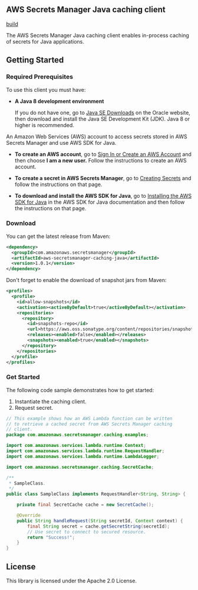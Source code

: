 ## AWS Secrets Manager Java caching client

[build](https://github.com/aws/aws-secretsmanager-caching-java/actions/workflows/build_test.yml/badge.svg)

The AWS Secrets Manager Java caching client enables in-process caching of secrets for Java applications.

## Getting Started

### Required Prerequisites
To use this client you must have:

* **A Java 8 development environment**

  If you do not have one, go to [Java SE Downloads](https://www.oracle.com/technetwork/java/javase/downloads/index.html) on the Oracle website, then download and install the Java SE Development Kit (JDK). Java 8 or higher is recommended.

An Amazon Web Services (AWS) account to access secrets stored in AWS Secrets Manager and use AWS SDK for Java.

* **To create an AWS account**, go to [Sign In or Create an AWS Account](https://portal.aws.amazon.com/gp/aws/developer/registration/index.html) and then choose **I am a new user.** Follow the instructions to create an AWS account.

* **To create a secret in AWS Secrets Manager**, go to [Creating Secrets](https://docs.aws.amazon.com/secretsmanager/latest/userguide/manage_create-basic-secret.html) and follow the instructions on that page.

* **To download and install the AWS SDK for Java**, go to [Installing the AWS SDK for Java](https://docs.aws.amazon.com/AWSSdkDocsJava/latest/DeveloperGuide/java-dg-install-sdk.html) in the AWS SDK for Java documentation and then follow the instructions on that page.

### Download

You can get the latest release from Maven:

```xml
<dependency>
  <groupId>com.amazonaws.secretsmanager</groupId>
  <artifactId>aws-secretsmanager-caching-java</artifactId>
  <version>1.0.1</version>
</dependency>
```

Don't forget to enable the download of snapshot jars from Maven:

```xml
<profiles>
  <profile>
    <id>allow-snapshots</id>
    <activation><activeByDefault>true</activeByDefault></activation>
    <repositories>
      <repository>
        <id>snapshots-repo</id>
        <url>https://aws.oss.sonatype.org/content/repositories/snapshots</url>
        <releases><enabled>false</enabled></releases>
        <snapshots><enabled>true</enabled></snapshots>
      </repository>
    </repositories>
  </profile>
</profiles>
```

### Get Started

The following code sample demonstrates how to get started:

1. Instantiate the caching client.
2. Request secret.

```java
// This example shows how an AWS Lambda function can be written
// to retrieve a cached secret from AWS Secrets Manager caching
// client.
package com.amazonaws.secretsmanager.caching.examples;

import com.amazonaws.services.lambda.runtime.Context;
import com.amazonaws.services.lambda.runtime.RequestHandler;
import com.amazonaws.services.lambda.runtime.LambdaLogger;

import com.amazonaws.secretsmanager.caching.SecretCache;

/**
 * SampleClass.
 */
public class SampleClass implements RequestHandler<String, String> {

    private final SecretCache cache = new SecretCache();

    @Override
    public String handleRequest(String secretId, Context context) {
        final String secret = cache.getSecretString(secretId);
        // Use secret to connect to secured resource.
        return "Success!";
    }
}
```

## License

This library is licensed under the Apache 2.0 License. 
